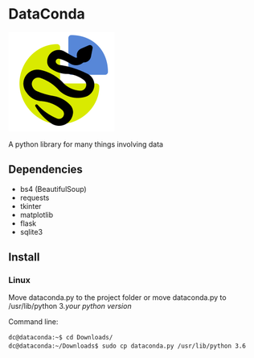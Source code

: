 # DataConda
![DataConda logo](Logo.png)

A python library for many things involving data

## Dependencies
* bs4 (BeautifulSoup)
* requests
* tkinter
* matplotlib
* flask
* sqlite3

## Install
### Linux
Move dataconda.py to the project folder or move dataconda.py to /usr/lib/python 3._your python version_

Command line:
```bash
dc@dataconda:~$ cd Downloads/
dc@dataconda:~/Downloads$ sudo cp dataconda.py /usr/lib/python 3.6
```
